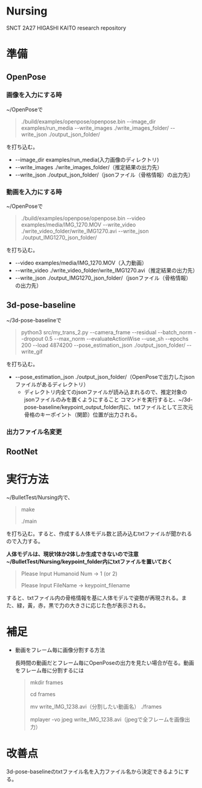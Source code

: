 # Nursing
SNCT 2A27 
HIGASHI KAITO 
research repository

# 準備
## OpenPose
### 画像を入力にする時
~/OpenPoseで
> ./build/examples/openpose/openpose.bin --image_dir examples/run_media  --write_images ./write_images_folder/  --write_json ./output_json_folder/
> 
を打ち込む。

* --image_dir examples/run_media(入力画像のディレクトリ)
* --write_images ./write_images_folder/（推定結果の出力先）
* --write_json ./output_json_folder/（jsonファイル（骨格情報）の出力先）
### 動画を入力にする時
~/OpenPoseで
> ./build/examples/openpose/openpose.bin --video examples/media/IMG_1270.MOV --write_video ./write_video_folder/write_IMG1270.avi  --write_json ./output_IMG1270_json_folder/
> 
を打ち込む。
* --video examples/media/IMG_1270.MOV（入力動画）
* --write_video ./write_video_folder/write_IMG1270.avi（推定結果の出力先）
* --write_json ./output_IMG1270_json_folder/（jsonファイル（骨格情報）の出力先）
## 3d-pose-baseline
~/3d-pose-baselineで
> python3 src/my_trans_2.py --camera_frame --residual --batch_norm --dropout 0.5 --max_norm --evaluateActionWise --use_sh --epochs 200 --load 4874200 --pose_estimation_json ./output_json_folder/ --write_gif 
>
を打ち込む。
* --pose_estimation_json ./output_json_folder/（OpenPoseで出力したjsonファイルがあるディレクトリ）
  * ディレクトリ内全てのjsonファイルが読み込まれるので、推定対象のjsonファイルのみを置くようにすること
コマンドを実行すると、~/3d-pose-baseline/keypoint_output_folder内に、txtファイルとして三次元骨格のキーポイント（関節）位置が出力される。
### 出力ファイル名変更

### 


## RootNet

# 実行方法
~/BulletTest/Nursing内で、
> make 
> 
> ./main
>
を打ち込む。すると、作成する人体モデル数と読み込むtxtファイルが聞かれるので入力する。

**人体モデルは、現状1体か2体しか生成できないので注意**
**~/BulletTest/Nursing/keypoint_folder内にtxtファイルを置いておく**
> Please Input Humanoid Num -> 1 (or 2) 
> 
> Please Input FileName -> keypoint_filename
>
すると、txtファイル内の骨格情報を基に人体モデルで姿勢が再現される。また、緑，黃，赤，黒で力の大きさに応じた色が表示される。

# 補足

* 動画をフレーム毎に画像分割する方法
  
  長時間の動画だとフレーム毎にOpenPoseの出力を見たい場合が在る。動画をフレーム毎に分割するには
  > mkdir frames
  >
  > cd frames
  >
  > mv write_IMG_1238.avi（分割したい動画名） ./frames
  >
  > mplayer -vo jpeg write_IMG_1238.avi（jpegで全フレームを画像出力）


# 改善点
3d-pose-baselineのtxtファイル名を入力ファイル名から決定できるようにする。
